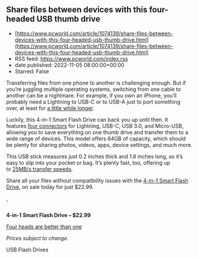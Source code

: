 ## Share files between devices with this four-headed USB thumb drive
 - [https://www.pcworld.com/article/1074139/share-files-between-devices-with-this-four-headed-usb-thumb-drive.html](https://www.pcworld.com/article/1074139/share-files-between-devices-with-this-four-headed-usb-thumb-drive.html)
 - RSS feed: https://www.pcworld.com/index.rss
 - date published: 2022-11-05 08:00:00+00:00
 - Starred: False

<div id="link_wrapped_content">
<section class="wp-block-bigbite-multi-title"><div class="container"></div></section><p>Transferring files from one phone to another is challenging enough. But if you&rsquo;re juggling multiple operating systems, switching from one cable to another can be a nightmare. For example, if you own an iPhone, you&rsquo;ll probably need a Lightning to USB-C or to USB-A just to port something over, at least for&nbsp;<a href="https://www.pcworld.com/article/788464/rip-lightning-cable-what-usb-c-should-have-been.html" rel="noreferrer noopener" target="_blank">a little while longer</a>.</p>



<p>Luckily, this 4-in-1 Smart Flash Drive can back you up until then. It features&nbsp;<a href="https://shop.pcworld.com/sales/4-in-1-smart-flash-drive-for-iphone-tablets-and-android-64gb?utm_source=pcworld.com&amp;utm_medium=referral&amp;utm_campaign=4-in-1-smart-flash-drive-for-iphone-tablets-and-android-64gb&amp;utm_term=scsf-555330&amp;utm_content=a0x1P000004lqe3QAA&amp;scsonar=1" rel="noreferrer noopener" target="_blank">four connectors</a>&nbsp;for Lightning, USB-C, USB 3.0, and Micro-USB, allowing you to save everything on one thumb drive and transfer them to a wide range of devices. This model offers 64GB of capacity, which should be plenty for sharing photos, videos, apps, device settings, and much more.</p>



<p>This USB stick measures just 0.2 inches thick and 1.8 inches long, so it&rsquo;s easy to slip into your pocket or bag. It&rsquo;s plenty fast, too, offering up to&nbsp;<a href="https://shop.pcworld.com/sales/4-in-1-smart-flash-drive-for-iphone-tablets-and-android-64gb?utm_source=pcworld.com&amp;utm_medium=referral&amp;utm_campaign=4-in-1-smart-flash-drive-for-iphone-tablets-and-android-64gb&amp;utm_term=scsf-555330&amp;utm_content=a0x1P000004lqe3QAA&amp;scsonar=1" rel="noreferrer noopener" target="_blank">25MB/s transfer speeds</a>.</p>



<p>Share all your files without compatibility issues with the&nbsp;<a href="https://shop.pcworld.com/sales/4-in-1-smart-flash-drive-for-iphone-tablets-and-android-64gb?utm_source=pcworld.com&amp;utm_medium=referral&amp;utm_campaign=4-in-1-smart-flash-drive-for-iphone-tablets-and-android-64gb&amp;utm_term=scsf-555330&amp;utm_content=a0x1P000004lqe3QAA&amp;scsonar=1" rel="noreferrer noopener" target="_blank">4-in-1 Smart Flash Drive</a>, on sale today for just $22.99.</p>



<p><a href="https://shop.pcworld.com/sales/4-in-1-smart-flash-drive-for-iphone-tablets-and-android-64gb?utm_source=pcworld.com&amp;utm_medium=referral-cta&amp;utm_campaign=4-in-1-smart-flash-drive-for-iphone-tablets-and-android-64gb&amp;utm_term=scsf-555330&amp;utm_content=a0x1P000004lqe3QAA&amp;scsonar=1" rel="noreferrer noopener" target="_blank">&nbsp;</a></p>


<div class="extendedBlock-wrapper block-coreImage undefined"><figure class="wp-block-image"><img alt="" src="https://cdnp2.stackassets.com/359ef375883a725aa1f227236095e610f3d8e292/store/d0580982b71828cab3068c03ecab84b6a9240c1857fcaa0185aa761187fd/sale_315522_primary_image.jpg" /></figure></div>



<p><strong>4-in-1 Smart Flash Drive &ndash; $22.99</strong></p>



<p><a href="https://shop.pcworld.com/sales/4-in-1-smart-flash-drive-for-iphone-tablets-and-android-64gb?utm_source=pcworld.com&amp;utm_medium=referral-cta&amp;utm_campaign=4-in-1-smart-flash-drive-for-iphone-tablets-and-android-64gb&amp;utm_term=scsf-555330&amp;utm_content=a0x1P000004lqe3QAA&amp;scsonar=1" rel="noreferrer noopener" target="_blank">Four heads are better than one</a></p>



<p><em>Prices subject to change.</em></p>
USB Flash Drives</div>
